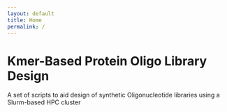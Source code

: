 ```yaml
---
layout: default
title: Home
permalink: /
---
```

# Kmer-Based Protein Oligo Library Design
A set of scripts to aid design of synthetic Oligonucleotide libraries using a Slurm-based HPC cluster
